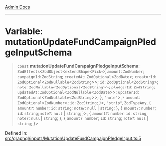 [Admin Docs](/)

***

# Variable: mutationUpdateFundCampaignPledgeInputSchema

> `const` **mutationUpdateFundCampaignPledgeInputSchema**: `ZodEffects`\<`ZodObject`\<`extendShape`\<`Pick`\<\{ `amount`: `ZodNumber`; `campaignId`: `ZodString`; `createdAt`: `ZodOptional`\<`ZodDate`\>; `creatorId`: `ZodOptional`\<`ZodNullable`\<`ZodString`\>\>; `id`: `ZodOptional`\<`ZodString`\>; `note`: `ZodNullable`\<`ZodOptional`\<`ZodString`\>\>; `pledgerId`: `ZodString`; `updatedAt`: `ZodOptional`\<`ZodNullable`\<`ZodDate`\>\>; `updaterId`: `ZodOptional`\<`ZodNullable`\<`ZodString`\>\>; \}, `"note"`\>, \{ `amount`: `ZodOptional`\<`ZodNumber`\>; `id`: `ZodString`; \}\>, `"strip"`, `ZodTypeAny`, \{ `amount?`: `number`; `id`: `string`; `note?`: `null` \| `string`; \}, \{ `amount?`: `number`; `id`: `string`; `note?`: `null` \| `string`; \}\>, \{ `amount?`: `number`; `id`: `string`; `note?`: `null` \| `string`; \}, \{ `amount?`: `number`; `id`: `string`; `note?`: `null` \| `string`; \}\>

Defined in: [src/graphql/inputs/MutationUpdateFundCampaignPledgeInput.ts:5](https://github.com/Sourya07/talawa-api/blob/2dc82649c98e5346c00cdf926fe1d0bc13ec1544/src/graphql/inputs/MutationUpdateFundCampaignPledgeInput.ts#L5)
